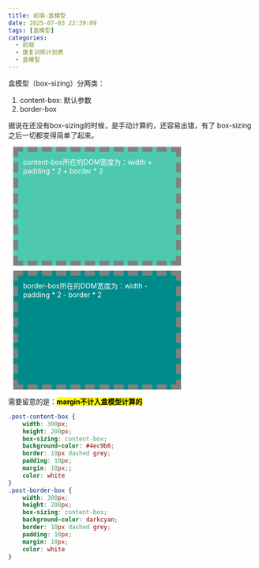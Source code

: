 ```yaml
---
title: 前端-盒模型
date: 2025-07-03 22:39:09
tags: [盒模型]
categories:
  - 前端
  - 康复训练计划表
  - 盒模型
---
```


盒模型（box-sizing）分两类：
1. content-box: 默认参数
2. border-box

据说在还没有box-sizing的时候，是手动计算的，还容易出错，有了 box-sizing 之后一切都变得简单了起来。

<style>
.post-content-box {
    width: 300px;
    height: 200px;
    box-sizing: content-box;
    background-color: #4ec9b0;
    border: 10px dashed grey;
    padding: 10px;
    margin: 10px;
    color: white
}
.post-border-box {
    width: 300px;
    height: 200px;
    box-sizing: content-box;
    background-color: darkcyan;
    border: 10px dashed grey;
    padding: 10px;
    margin: 10px;
    color: white
}
</style>
<div class="d-flex justify-around">
    <div class="post-content-box">
        content-box所在的DOM宽度为：width + padding * 2 + border * 2
    </div>
    <div class="post-border-box">
        border-box所在的DOM宽度为：width - padding * 2 - border * 2
    </div>
</div>

需要留意的是：<mark>**margin不计入盒模型计算的**</mark>

```css
.post-content-box {
    width: 300px;
    height: 200px;
    box-sizing: content-box;
    background-color: #4ec9b0;
    border: 10px dashed grey;
    padding: 10px;
    margin: 10px;;
    color: white
}
.post-border-box {
    width: 300px;
    height: 200px;
    box-sizing: content-box;
    background-color: darkcyan;
    border: 10px dashed grey;
    padding: 10px;
    margin: 10px;
    color: white
}
```

